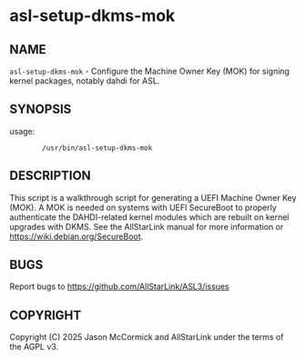 # asl-setup-dkms-mok

## NAME
`asl-setup-dkms-mok` - Configure the Machine Owner Key (MOK) for signing kernel packages, notably dahdi for ASL.

## SYNOPSIS
usage: 

```
        /usr/bin/asl-setup-dkms-mok
```

## DESCRIPTION
This script is a walkthrough script for generating a UEFI Machine Owner Key (MOK). A MOK is needed on systems with UEFI SecureBoot to properly authenticate the DAHDI-related kernel modules which are rebuilt on kernel upgrades with DKMS. See the AllStarLink manual for more information or https://wiki.debian.org/SecureBoot.

## BUGS
Report bugs to https://github.com/AllStarLink/ASL3/issues

## COPYRIGHT
Copyright (C) 2025 Jason McCormick and AllStarLink under the terms of the AGPL v3.